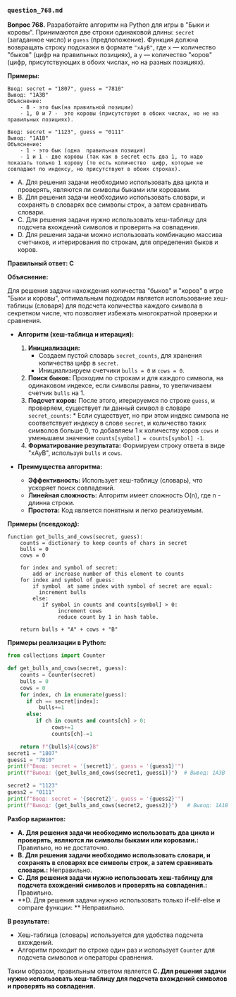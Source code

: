 ### `question_768.md`

**Вопрос 768.** Разработайте алгоритм на Python для игры в "Быки и коровы". Принимаются две строки одинаковой длины: `secret` (загаданное число) и `guess` (предположение). Функция должна возвращать строку подсказки в формате `"xAyB"`, где `x` — количество "быков" (цифр на правильных позициях), а `y` — количество "коров" (цифр, присутствующих в обоих числах, но на разных позициях).

**Примеры:**

```
Ввод: secret = "1807", guess = "7810"
Вывод: "1A3B"
Объяснение: 
    - 8 - это бык(на правильной позиции)
    - 1, 0 и 7 -  это коровы (присутствуют в обоих числах, но не на правильных позициях).
    
Ввод: secret = "1123", guess = "0111"
Вывод: "1A1B"
Объяснение:
    - 1 - это бык (одна  правильная позиция)
    - 1 и 1 - две коровы (так как в secret есть два 1, то надо  показать только 1 корову (то есть количество  цифр, которые не совпадают по индексу, но присутствуют в обоих строках).
```

-   A. Для решения задачи необходимо использовать два цикла  и проверять, являются ли символы  быками или коровами.
-  B. Для решения задачи необходимо использовать словари, и сохранять в словарях все символы строк, а затем сравнивать словари.
- C. Для решения задачи нужно использовать хеш-таблицу для подсчета вхождений символов  и  проверять  на совпадения.
-  D. Для решения задачи можно использовать комбинацию  массива счетчиков, и  итерирования  по строкам, для определения быков и коров.

**Правильный ответ: C**

**Объяснение:**

Для решения задачи нахождения количества "быков" и "коров" в игре "Быки и коровы", оптимальным подходом является использование хеш-таблицы (словаря) для подсчета количества каждого символа в секретном числе, что позволяет избежать многократной  проверки  и сравнения.

*  **Алгоритм (хеш-таблица и итерация):**
    1. **Инициализация:**
          *   Создаем пустой словарь  `secret_counts`, для хранения количества  цифр в  `secret`.
        *   Инициализируем  счетчики  `bulls = 0` и `cows = 0`.
    2.  **Поиск быков:** Проходим по  строкам и для каждого символа, на одинаковом индексе, если символы равны, то увеличиваем счетчик  `bulls` на 1.
    3.  **Подсчет коров:** После этого, итерируемся по строке  `guess`, и проверяем, существует ли данный символ в словаре `secret_counts`:
       *   Если существует, но при этом индекс символа не соответствует индексу в слове `secret`, и количество таких символов больше 0, то  добавляем 1 к количеству коров  `cows` и уменьшаем значение  `counts[symbol] = counts[symbol] -1`.
    4.  **Форматирование результата:** Формируем строку ответа в виде "xAyB", используя  `bulls` и `cows`.

*   **Преимущества алгоритма:**
    *   **Эффективность:** Использует хеш-таблицу (словарь), что  ускоряет  поиск  совпадений.
    *   **Линейная сложность:**  Алгоритм имеет сложность O(n), где n - длинна  строки.
    * **Простота:** Код является понятным и легко реализуемым.

**Примеры (псевдокод):**
```
function get_bulls_and_cows(secret, guess):
    counts = dictionary to keep counts of chars in secret
    bulls = 0
    cows = 0

    for index and symbol of secret:
        add or increase number of this element to counts
    for index and symbol of guess:
        if symbol  at same index with symbol of secret are equal:
          increment bulls
        else:
           if symbol in counts and counts[symbol] > 0:
                increment cows
                reduce count by 1 in hash table.

    return bulls + "A" + cows + "B"
```
**Примеры реализации в Python:**

```python
from collections import Counter

def get_bulls_and_cows(secret, guess):
    counts = Counter(secret)
    bulls = 0
    cows = 0
    for index, ch in enumerate(guess):
      if ch == secret[index]:
          bulls+=1
      else:
         if ch in counts and counts[ch] > 0:
              cows+=1
              counts[ch]-=1

    return f"{bulls}A{cows}B"
secret1 = "1807"
guess1 = "7810"
print(f"Ввод: secret = '{secret1}', guess = '{guess1}'")
print(f"Вывод: {get_bulls_and_cows(secret1, guess1)}")  # Вывод: 1A3B

secret2 = "1123"
guess2 = "0111"
print(f"Ввод: secret = '{secret2}', guess = '{guess2}'")
print(f"Вывод: {get_bulls_and_cows(secret2, guess2)}")   # Вывод: 1A1B

```

**Разбор вариантов:**

*  **A. Для решения задачи необходимо использовать два цикла и проверять, являются ли символы  быками или коровами.:**  Правильно, но не достаточно.
*   **B. Для решения задачи необходимо использовать словари, и сохранять в словарях все символы строк, а затем сравнивать словари.:** Неправильно.
*   **C. Для решения задачи нужно использовать хеш-таблицу для подсчета вхождений символов и проверять  на совпадения.:** Правильно.
*   **D. Для решения задачи нужно использовать только if-elif-else  и compare функции: ** Неправильно.

**В результате:**
*  Хеш-таблица (словарь) используется для  удобства подсчета вхождений.
*   Алгоритм  проходит по строке один раз и  использует  `Counter` для подсчета символов  и  операторы сравнения.

Таким образом, правильным ответом является **C. Для решения задачи нужно использовать хеш-таблицу для подсчета вхождений символов  и  проверять  на совпадения.**
